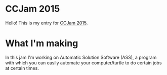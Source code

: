 # CCJam 2015
Hello! This is my entry for [CCJam 2015](http://www.computercraft.info/forums2/index.php?/topic/23567-ccjam-2015/).

# What I'm making
In this jam I'm working on Automatic Solution Software (ASS), a program with which you can easily automate your computer/turtle to do certain jobs at certain times.
